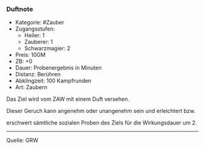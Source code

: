 ### Duftnote

- Kategorie: #Zauber
- Zugangsstufen:
  - Heiler: 1
  - Zauberer: 1
  - Schwarzmagier: 2
- Preis: 10GM
- ZB: +0
- Dauer: Probenergebnis in Minuten
- Distanz: Berühren
- Abklingzeit: 100 Kampfrunden
- Art: Zaubern

Das Ziel wird vom ZAW mit einem Duft versehen.

Dieser Geruch kann angenehm oder unangenehm sein und erleichtert bzw.

erschwert sämtliche sozialen Proben des Ziels für die Wirkungsdauer um 2.

---

Quelle: GRW
